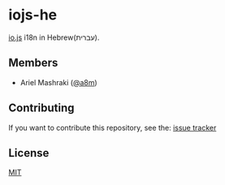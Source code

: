 # iojs-he
[io.js](https://iojs.org/) i18n in Hebrew(עברית).


## Members
- Ariel Mashraki ([@a8m](https://github.com/a8m))

## Contributing
If you want to contribute this repository, see the: [issue tracker](https://github.com/iojs/iojs-he/issues)  

## License
[MIT](https://tldrlegal.com/license/mit-license)


